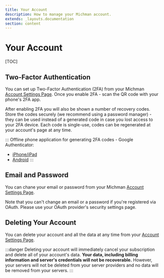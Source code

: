 ```yaml
---
title: Your Account
description: How to manage your Michman account.
extends: _layouts.documentation
section: content
---
```


# Your Account

[TOC]



## Two-Factor Authentication

You can set up Two-Factor Authentication (2FA) from your Michman [Account Settings Page][account-settings].
Once you enable 2FA - scan the QR code with your phone's 2FA app.

After enabling 2FA you will also be shown a number of recovery codes. Store the codes securely (we recommend using a password manager) -
they can be used instead of a generated code in case you lost access to your 2FA device.
Each code is single-use, codes can be regenerated at your account's page at any time.

:::
Offline phone application for generating 2FA codes - Google Authenticator:
- [iPhone/iPad](https://apps.apple.com/app/google-authenticator/id388497605)
- [Android](https://play.google.com/store/apps/details?id=com.google.android.apps.authenticator2)
:::



## Email and Password

You can chane your email or password from your Michman [Account Settings Page][account-settings].

Note that you can't change an email or a password if you're registered via OAuth. Please use your OAuth provider's security settings page.



## Deleting Your Account

You can delete your account and all the data at any time from your [Account Settings Page][account-settings].

:::danger
Deleting your account will immediately cancel your subscription and delete all of your account's data.
**Your data, including billing information and server's credentials will not be recoverable.**
However, your servers will not be deleted from your server providers and no data will be removed from your servers.
:::



[account-settings]: https://michman.dev/account/profile "Michman Account Settings Page"
